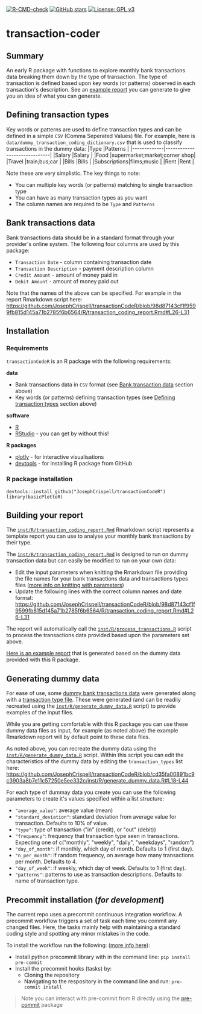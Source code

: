 [![R-CMD-check](https://github.com/JosephCrispell/transactionCodeR/actions/workflows/R-CMD-check.yml/badge.svg)](https://github.com/JosephCrispell/transactionCodeR/actions/workflows/R-CMD-check.yml)
[![GitHub stars](https://img.shields.io/github/stars/JosephCrispell/transactionCodeR?style=social)](https://github.com/JosephCrispell/transactionCodeR/)
[![License: GPL v3](https://img.shields.io/badge/License-GPLv3-blue.svg)](https://www.gnu.org/licenses/gpl-3.0)

# transaction-coder

## Summary
An early R package with functions to explore monthly bank transactions data breaking them down by the type of transaction. The type of transaction is defined based upon key words (or patterns) observed in each transaction's description. See an [example report](https://josephcrispell.github.io/standalone/transaction_coding_report.html) you can generate to give you an idea of what you can generate.

## Defining transaction types

Key words or patterns are used to define transaction types and can be defined in a simple `CSV` (Comma Seperated Values) file. For example, here is `data/dummy_transaction_coding_dictionary.csv` that is used to classify transactions in the dummy data:
|Type         |Patterns                      |
|-------------|------------------------------|
|Salary       |Salary                        |
|Food         |supermarket;market;corner shop|
|Travel       |train;bus;car                 |
|Bills        |Bills                         |
|Subscriptions|films;music                   |
|Rent         |Rent                          |

Note these are very simplistic. The key things to note:
- You can multiple key words (or patterns) matching to single transaction type
- You can have as many transaction types as you want
- The column names are required to be `Type` and `Patterns`

## Bank transactions data

Bank transactions data should be in a standard format through your provider's online system. The following four columns are used by this package:

- `Transaction Date` - column containing transaction date
- `Transaction Description` - payment description column
- `Credit Amount` - amount of money paid in
- `Debit Amount` - amount of money paid out

Note that the names of the above can be specified. For example in the report Rmarkdown script here: https://github.com/JosephCrispell/transactionCodeR/blob/98d87143cf1f9599fb815d145a71b2785f6b6564/R/transaction_coding_report.Rmd#L26-L31

## Installation

### Requirements

`transactionCodeR` is an R package with the following requirements:

**data**
- Bank transactions data in `CSV` format (see [Bank transaction data](https://github.com/JosephCrispell/transactionCodeR#bank-transactions-data) section above)
- Key words (or patterns) defining transaction types (see [Defining transaction types](https://github.com/JosephCrispell/transactionCodeR#defining-transaction-types) section above)

**software**
- [R](https://www.r-project.org/)
- [RStudio](https://www.rstudio.com/) - you can get by without this!

**R packages**
- [plotly](https://plotly.com/r/) - for interactive visualisations
- [devtools](https://devtools.r-lib.org/) - for installing R package from GitHub

### R package installation

```
devtools::install_github("JosephCrispell/transactionCodeR")
library(basicPlotteR)
```

## Building your report

The [`inst/R/transaction_coding_report.Rmd`](https://github.com/JosephCrispell/transactionCodeR/blob/main/inst/R/transaction_coding_report.Rmd) Rmarkdown script represents a template report you can use to analyse your monthly bank transactions by their type.

The [`inst/R/transaction_coding_report.Rmd`](https://github.com/JosephCrispell/transactionCodeR/blob/main/inst/R/transaction_coding_report.Rmd) is designed to run on dummy transaction data but can easily be modified to run on your own data:
- Edit the input parameters when knitting the Rmarkdown file providing the file names for your bank transactions data and transactions types files ([more info on knitting with parameters](https://bookdown.org/yihui/rmarkdown/params-knit.html))
- Update the following lines with the correct column names and date format: https://github.com/JosephCrispell/transactionCodeR/blob/98d87143cf1f9599fb815d145a71b2785f6b6564/R/transaction_coding_report.Rmd#L26-L31

The report will automatically call the [`inst/R/process_transactions.R`](https://github.com/JosephCrispell/transactionCodeR/blob/main/inst/R/process_transactions.R) script to process the transactions data provided based upon the parameters set above.

[Here is an example report](https://josephcrispell.github.io/standalone/transaction_coding_report.html) that is generated based on the dummy data provided with this R package.

## Generating dummy data

For ease of use, some [dummy bank transactions data](https://github.com/JosephCrispell/transactionCodeR/blob/main/data/dummy_transactions.csv) were generated along with a [transaction type file](dummy_transaction_coding_dictionary.csv). These were generated (and can be readily recreated using the [`inst/R/generate_dummy_data.R`](https://github.com/JosephCrispell/transactionCodeR/blob/main/inst/R/generate_dummy_data.R) script) to provide examples of the input files.

While you are getting comfortable with this R package you can use these dummy data files as input, for example (as noted above) the example Rmarkdown report will by default point to these data files.

As noted above, you can recreate the dummy data using the [`inst/R/generate_dummy_data.R`](https://github.com/JosephCrispell/transactionCodeR/blob/main/inst/R/generate_dummy_data.R) script. Within this script you can edit the characteristics of the dummy data by editing the `transaction_types` list here: https://github.com/JosephCrispell/transactionCodeR/blob/cd35fa00891bc9c3903a8b7e11c57250e5ee332c/inst/R/generate_dummy_data.R#L18-L44

For each type of dummay data you create you can use the following parameters to create it's values specified within a list structure:
- `"average_value"`: average value (mean)
- `"standard_deviation"`: standard deviation from average value for transaction. Defaults to 10% of value.
- `"type"`: type of transaction ("in" (credit), or "out" (debit))
- `"frequency"`: frequency that transaction type seen in transactions. Expecting one of c("monthly", "weekly", "daily", "weekdays", "random")
- `"day_of_month"`: if monthly, which day of month. Defaults to 1 (first day).
- `"n_per_month"`: if random frequency, on average how many transactions per month. Defaults to 4.
- `"day_of_week"`: if weekly, which day of week. Defaults to 1 (first day).
- `"patterns"`: patterns to use as transaction descriptions. Defaults to  name of transaction type.

## Precommit installation (*for development*)
The current repo uses a precommit continuous integration workflow. A precommit workflow triggers a set of task each time you commit any changed files. Here, the tasks mainly help with maintaining a standard coding style and spotting any minor mistakes in the code.

To install the workflow run the following: ([more info here](https://pre-commit.com/)):

- Install python precommit library with in the command line: `pip install pre-commit`
- Install the precommit hooks (tasks) by:
    - Cloning the repository
    - Navigating to the respository in the command line and run: `pre-commit install`
> Note you can interact with pre-commit from R directly using the [pre-commit](https://www.rdocumentation.org/packages/precommit/versions/0.2.2) package
